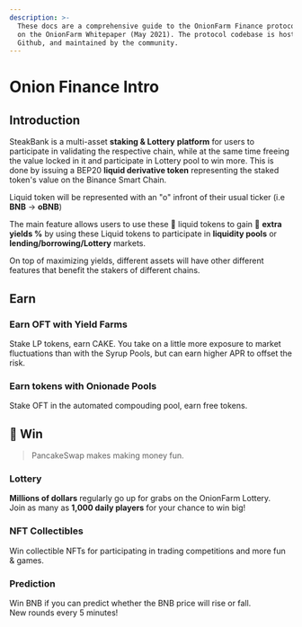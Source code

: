 ```yaml
---
description: >-
  These docs are a comprehensive guide to the OnionFarm Finance protocol, based
  on the OnionFarm Whitepaper (May 2021). The protocol codebase is hosted on
  Github, and maintained by the community.
---
```


# Onion Finance Intro

## Introduction

SteakBank is a multi-asset **staking & Lottery** **platform** for users to participate in validating the respective chain, while at the same time freeing the value locked in it and participate in Lottery pool to win more. This is done by issuing a BEP20 **liquid derivative token** representing the staked token's value on the Binance Smart Chain.

Liquid token will be represented with an "o" infront of their usual ticker \(i.e **BNB** -&gt; **oBNB**\)

The main feature allows users to use these 🌊 liquid tokens to gain 💸 **extra yields %** by using these Liquid tokens to participate in **liquidity pools** or **lending/borrowing/Lottery** markets.

On top of maximizing yields, different assets will have other different features that benefit the stakers of different chains.

## Earn

### Earn OFT with Yield Farms

Stake LP tokens, earn CAKE. You take on a little more exposure to market fluctuations than with the Syrup Pools, but can earn higher APR to offset the risk.

### Earn tokens with Onionade Pools

Stake OFT in the automated compouding pool, earn free tokens.

## 🎲 Win

> PancakeSwap makes making money fun.

### Lottery

**Millions of dollars** regularly go up for grabs on the OnionFarm Lottery.  
Join as many as **1,000 daily players** for your chance to win big!

### NFT Collectibles

Win collectible NFTs for participating in trading competitions and more fun & games.

### Prediction

Win BNB if you can predict whether the BNB price will rise or fall.  
New rounds every 5 minutes!


